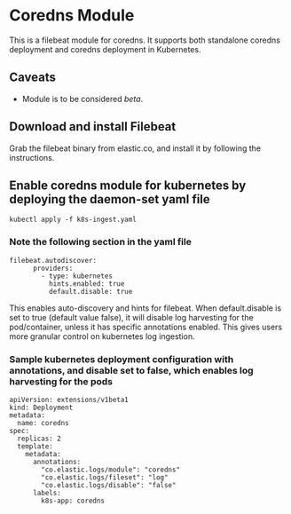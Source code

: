 # Coredns Module

This is a filebeat module for coredns. It supports both standalone coredns deployment and 
coredns deployment in Kubernetes.

## Caveats

* Module is to be considered _beta_.

## Download and install Filebeat

Grab the filebeat binary from elastic.co, and install it by following the instructions.



## Enable coredns module for kubernetes by deploying the daemon-set yaml file 
```
kubectl apply -f k8s-ingest.yaml
```
### Note the following section in the yaml file

```
filebeat.autodiscover:
      providers:
        - type: kubernetes
          hints.enabled: true
          default.disable: true
```

This enables auto-discovery and hints for filebeat. When default.disable is set to true (default value false), it will disable log harvesting for the pod/container, unless it has specific annotations enabled. This gives users more granular control on kubernetes log ingestion.

### Sample kubernetes deployment configuration with annotations, and disable set to false, which enables log harvesting for the pods
```
apiVersion: extensions/v1beta1
kind: Deployment
metadata:
  name: coredns
spec:
  replicas: 2
  template:
    metadata:
      annotations:
        "co.elastic.logs/module": "coredns"
        "co.elastic.logs/fileset": "log"
        "co.elastic.logs/disable": "false"
      labels:
        k8s-app: coredns
```

